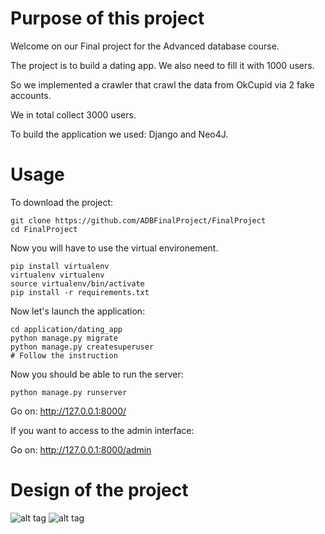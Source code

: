 # Purpose of this project

Welcome on our Final project for the Advanced database course.

The project is to build a dating app. We also need to fill it with 1000 users.

So we implemented a crawler that crawl the data from OkCupid via 2 fake accounts.

We in total collect 3000 users.

To build the application we used: Django and Neo4J.

# Usage

To download the project:

```
git clone https://github.com/ADBFinalProject/FinalProject
cd FinalProject
```
Now you will have to use the virtual environement.

```
pip install virtualenv
virtualenv virtualenv
source virtualenv/bin/activate
pip install -r requirements.txt
```
Now let's launch the application:

```
cd application/dating_app
python manage.py migrate
python manage.py createsuperuser
# Follow the instruction
```
Now you should be able to run the server:

```
python manage.py runserver
```
Go on: http://127.0.0.1:8000/

If you want to access to the admin interface:

Go on: http://127.0.0.1:8000/admin

# Design of the project

![alt tag](https://github.com/ADBFinalProject/FinalProject/img/index)
![alt tag](https://github.com/ADBFinalProject/FinalProject/img/login)


